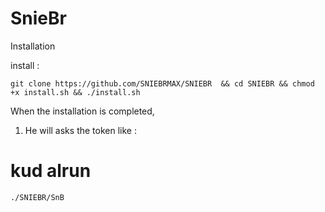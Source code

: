 # SnieBr


 Installation


install :

`git clone https://github.com/SNIEBRMAX/SNIEBR  && cd SNIEBR && chmod +x install.sh && ./install.sh`


When the installation is completed,

1. He will asks the token like :

# kud alrun

`./SNIEBR/SnB`

